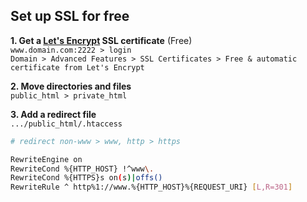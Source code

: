 Set up SSL for free
---

**1. Get a [Let's Encrypt](https://letsencrypt.org/) SSL certificate** (Free)  
`www.domain.com:2222 > login`  
`Domain > Advanced Features > SSL Certificates > Free & automatic certificate from Let's Encrypt`  

**2. Move directories and files**  
`public_html > private_html`  

**3. Add a redirect file**  
`.../public_html/.htaccess`
```sh
# redirect non-www > www, http > https

RewriteEngine on
RewriteCond %{HTTP_HOST} !^www\.
RewriteCond %{HTTPS}s on(s)|offs()
RewriteRule ^ http%1://www.%{HTTP_HOST}%{REQUEST_URI} [L,R=301]
```
